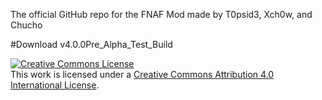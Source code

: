 The official GitHub repo for the FNAF Mod made by T0psid3, Xch0w, and Chucho


#Download v4.0.0Pre_Alpha_Test_Build 


<a rel="license" href="https://www.dropbox.com/s/1us0184n16gyscu/FNAFMod-Test%20Build%204.0-0.2.jar?dl=0"><img alt="Creative Commons License" style="border-width:0" src="http://www.safegamepro.com/wp-content/uploads/2015/06/download-button-new.png" /></a><br />This work is licensed under a <a rel="license" href="https://www.dropbox.com/s/1us0184n16gyscu/FNAFMod-Test%20Build%204.0-0.2.jar?dl=0">Creative Commons Attribution 4.0 International License</a>.
